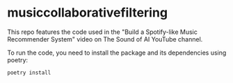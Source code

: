 # musiccollaborativefiltering
This repo features the code used in the "Build a Spotify-like Music 
Recommender System" video on The Sound of AI YouTube channel.

To run the code, you need to install the package and its dependencies using 
poetry:

```bash
poetry install
```
